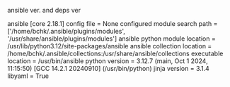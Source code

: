 ansible ver. and deps ver

ansible [core 2.18.1]
config file = None
configured module search path = ['/home/bchk/.ansible/plugins/modules', '/usr/share/ansible/plugins/modules']
ansible python module location = /usr/lib/python3.12/site-packages/ansible
ansible collection location = /home/bchk/.ansible/collections:/usr/share/ansible/collections
executable location = /usr/bin/ansible
python version = 3.12.7 (main, Oct 1 2024, 11:15:50) [GCC 14.2.1 20240910] (/usr/bin/python)
jinja version = 3.1.4
libyaml = True
